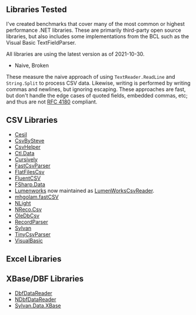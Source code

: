 ## Libraries Tested

I've created benchmarks that cover many of the most common or highest performance .NET libraries.
These are primarily third-party open source libraries, 
but also includes some implementations from the BCL such as the Visual Basic TextFieldParser.

All libraries are using the latest version as of 2021-10-30.

- Naive, Broken

These measure the naive approach of using `TextReader.ReadLine` and `String.Split` to process CSV data. 
Likewise, writing is performed by writing commas and newlines, but ignoring escaping.
These approaches are fast, but don't handle the edge cases of quoted fields, embedded commas, etc; and thus are not [RFC 4180](https://tools.ietf.org/html/rfc4180) compliant.

## CSV Libraries

- [Cesil](https://github.com/kevin-montrose/Cesil)
- [CsvBySteve](https://github.com/stevehansen/csv/)
- [CsvHelper](https://github.com/JoshClose/CsvHelper)
- [Ctl.Data](https://github.com/ctl-global/ctl-data/)
- [Cursively](https://github.com/airbreather/Cursively)
- [FastCsvParser](https://github.com/bopohaa/CsvParser)
- [FlatFilesCsv](https://github.com/jehugaleahsa/FlatFiles)
- [FluentCSV](https://github.com/aboudoux/FluentCSV)
- [FSharp.Data](https://github.com/fsharp/FSharp.Data)
- [Lumenworks](https://www.codeproject.com/Articles/9258/A-Fast-CSV-Reader) now maintained as [LumenWorksCsvReader](https://github.com/phatcher/CsvReader).
- [mhgolam.fastCSV](https://github.com/mgholam/fastCSV)
- [NLight](https://github.com/slorion/nlight)
- [NReco.Csv](https://github.com/nreco/csv)
- [OleDbCsv](https://www.microsoft.com/en-us/download/details.aspx?id=54920)
- [RecordParser](https://github.com/leandromoh/RecordParser)
- [Sylvan](https://github.com/MarkPflug/Sylvan/blob/master/docs/csv/Sylvan.Data.Csv.md)
- [TinyCsvParser](https://github.com/bytefish/TinyCsvParser)
- [VisualBasic](https://github.com/dotnet/runtime/blob/master/src/libraries/Microsoft.VisualBasic.Core/src/Microsoft/VisualBasic/FileIO/TextFieldParser.vb)


## Excel Libraries


## XBase/DBF Libraries

- [DbfDataReader](https://github.com/yellowfeather/DbfDataReader)
- [NDbfDataReader](https://github.com/eXavera/NDbfReader)
- [Sylvan.Data.XBase](https://github.com/MarkPflug/Sylvan)

